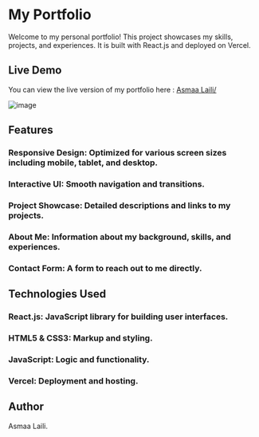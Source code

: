 # My Portfolio

Welcome to my personal portfolio! This project showcases my skills, projects, and experiences. It is built with React.js and deployed on Vercel.


## Live Demo
You can view the live version of my portfolio here : [Asmaa Laili/](https://asmaalaili.vercel.app/)

![image](https://github.com/A-laili/My-Portfolio/assets/147451080/15a979a8-ee8e-4cf0-bc69-c78a312b4b2c)


## Features
### Responsive Design: Optimized for various screen sizes including mobile, tablet, and desktop.
### Interactive UI: Smooth navigation and transitions.
### Project Showcase: Detailed descriptions and links to my projects.
### About Me: Information about my background, skills, and experiences.
### Contact Form: A form to reach out to me directly.


## Technologies Used

### React.js: JavaScript library for building user interfaces.
### HTML5 & CSS3: Markup and styling.
### JavaScript: Logic and functionality.
### Vercel: Deployment and hosting.



## Author
Asmaa Laili.
